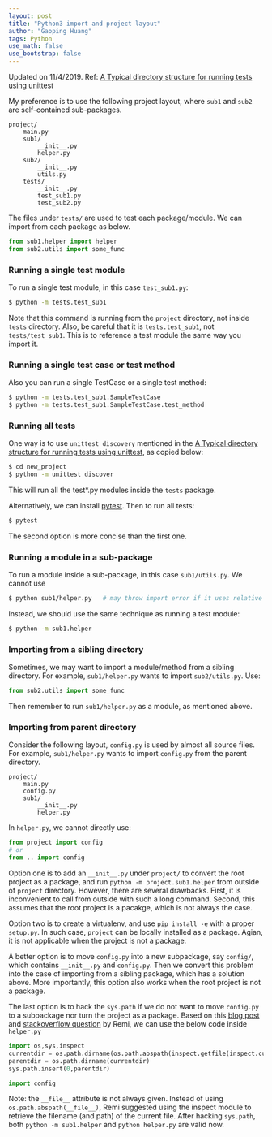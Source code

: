 ```yaml
---
layout: post
title: "Python3 import and project layout"
author: "Gaoping Huang"
tags: Python
use_math: false
use_bootstrap: false
---
```


Updated on 11/4/2019. Ref: [A Typical directory structure for running tests using unittest](https://gist.github.com/tasdikrahman/2bdb3fb31136a3768fac)

My preference is to use the following project layout, where `sub1` and `sub2` are self-contained sub-packages.
```
project/
    main.py
    sub1/
        __init__.py
        helper.py
    sub2/
        __init__.py
        utils.py
    tests/
        __init__.py
        test_sub1.py
        test_sub2.py
```

The files under `tests/` are used to test each package/module. We can import from each package as below.
```python
from sub1.helper import helper
from sub2.utils import some_func
```

### Running a single test module
To run a single test module, in this case `test_sub1.py`:
```bash
$ python -m tests.test_sub1
```
Note that this command is running from the `project` directory, not inside `tests` directory. Also, be careful that it is `tests.test_sub1`, not `tests/test_sub1`. This is to reference a test module the same way you import it.

### Running a single test case or test method
Also you can run a single TestCase or a single test method:
```bash
$ python -m tests.test_sub1.SampleTestCase
$ python -m tests.test_sub1.SampleTestCase.test_method
```

### Running all tests
One way is to use `unittest discovery` mentioned in the [A Typical directory structure for running tests using unittest](https://gist.github.com/tasdikrahman/2bdb3fb31136a3768fac), as copied below:
```bash
$ cd new_project
$ python -m unittest discover
```
This will run all the test*.py modules inside the `tests` package.

Alternatively, we can install [pytest](https://docs.pytest.org/en/latest/). Then to run all tests:
```bash
$ pytest
```
The second option is more concise than the first one.

### Running a module in a sub-package
To run a module inside a sub-package, in this case `sub1/utils.py`. We cannot use
```bash
$ python sub1/helper.py   # may throw import error if it uses relative import
```
Instead, we should use the same technique as running a test module:
```bash
$ python -m sub1.helper
```

### Importing from a sibling directory
Sometimes, we may want to import a module/method from a sibling directory. For example, `sub1/helper.py` wants to import `sub2/utils.py`. Use:
```python
from sub2.utils import some_func
```
Then remember to run `sub1/helper.py` as a module, as mentioned above.

### Importing from parent directory

Consider the following layout, `config.py` is used by almost all source files. For example, `sub1/helper.py` wants to import `config.py` from the parent directory.
```
project/
    main.py
    config.py
    sub1/
        __init__.py
        helper.py
```
In `helper.py`, we cannot directly use:
```python
from project import config
# or
from .. import config
```

Option one is to add an `__init__.py` under `project/` to convert the root project as a package, and run `python -m project.sub1.helper` from outside of `project` directory. However, there are several drawbacks. First, it is inconvenient to call from outside with such a long command.  Second, this assumes that the root project is a pacakge, which is not always the case.

Option two is to create a virtualenv, and use `pip install -e` with a proper `setup.py`. In such case, `project` can be locally installed as a package. Agian, it is not applicable when the project is not a package.

A better option is to move `config.py` into a new subpackage, say `config/`, which contains `__init__.py` and `config.py`. Then we convert this problem into the case of importing from a sibling package, which has a solution above. More importantly, this option also works when the root project is not a package.

The last option is to hack the `sys.path` if we do not want to move `config.py` to a subpackage nor turn the project as a package. Based on this [blog post](https://pythonadventures.wordpress.com/tag/import-from-parent-directory/) and [stackoverflow question](https://stackoverflow.com/a/11158224/4246348) by Remi, we can use the below code inside `helper.py`
```python
import os,sys,inspect
currentdir = os.path.dirname(os.path.abspath(inspect.getfile(inspect.currentframe())))
parentdir = os.path.dirname(currentdir)
sys.path.insert(0,parentdir) 

import config
```
Note: the `__file__` attribute is not always given. Instead of using `os.path.abspath(__file__)`, Remi suggested using the inspect module to retrieve the filename (and path) of the current file. After hacking `sys.path`, both `python -m sub1.helper` and `python helper.py` are valid now.


